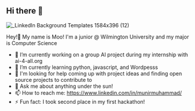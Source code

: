 ## Hi there 👋
![_LinkedIn Background Templates  1584x396 (12)](https://github.com/user-attachments/assets/4c630903-edd1-406a-8d5a-0cde8248f23a)

Hey!👋 My name is Moo! I'm a junior @ Wilmington University and my major is Computer Science

- 🔭 I’m currently working on a group AI project during my internship with ai-4-all.org
- 🌱 I’m currently learning python, javascript, and Wordpesss
- 🤔 I'm looking for help coming up with project ideas and finding open source projects to contribute to
- 💬 Ask me about anything under the sun! 
- 📫 How to reach me: https://www.linkedin.com/in/munirmuhammad/
- ⚡ Fun fact: I took second place in my first hackathon!
